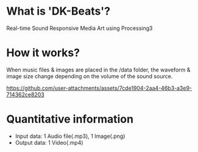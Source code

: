 # What is 'DK-Beats'?
Real-time Sound Responsive Media Art using Processing3

# How it works?
When music files & images are placed in the /data folder, the waveform & image size change depending on the volume of the sound source.

https://github.com/user-attachments/assets/7cde1904-2aa4-46b3-a3e9-714362ce8203

# Quantitative information
- Input data: 1 Audio file(.mp3), 1 Image(.png)
- Output data: 1 Video(.mp4)
